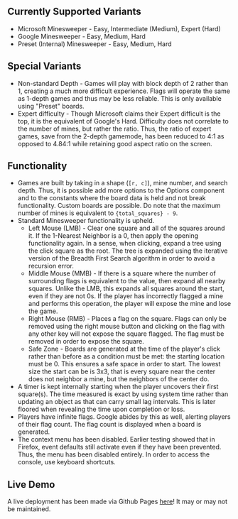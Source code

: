 ## Currently Supported Variants
- Microsoft Minesweeper - Easy, Intermediate (Medium), Expert (Hard)
- Google Minesweeper - Easy, Medium, Hard
- Preset (Internal) Minesweeper - Easy, Medium, Hard

## Special Variants
- Non-standard Depth - Games will play with block depth of 2 rather than 1, creating a much more difficult experience. Flags will operate the same as 1-depth games and thus may be less reliable. This is only available using "Preset" boards.
- Expert difficulty - Though Microsoft claims their Expert difficult is the top, it is the equivalent of Google's Hard. Difficulty does not correlate to the number of mines, but rather the ratio. Thus, the ratio of expert games, save from the 2-depth gamemode, has been reduced to 4:1 as opposed to 4.84:1 while retaining good aspect ratio on the screen.

## Functionality
- Games are built by taking in a shape (`[r, c]`), mine number, and search depth. Thus, it is possible add more options to the Options component and to the constants where the board data is held and not break functionality. Custom boards are possible. Do note that the maximum number of mines is equivalent to `{total_squares} - 9`.
- Standard Minesweeper functionality is upheld.
    - Left Mouse (LMB) - Clear one square and all of the squares around it. If the 1-Nearest Neighbor is a 0, then apply the opening functionality again. In a sense, when clicking, expand a tree using the click square as the root. The tree is expanded using the iterative version of the Breadth First Search algorithm in order to avoid a recursion error.
    - Middle Mouse (MMB) - If there is a square where the number of surrounding flags is equivalent to the value, then expand all nearby squares. Unlike the LMB, this expands all squares around the start, even if they are not 0s. If the player has incorrectly flagged a mine and performs this operation, the player will expose the mine and lose the game.
    - Right Mouse (RMB) - Places a flag on the square. Flags can only be removed using the right mouse button and clicking on the flag with any other key will not expose the square flagged. The flag must be removed in order to expose the square.
    - Safe Zone - Boards are generated at the time of the player's click rather than before as a condition must be met: the starting location must be 0. This ensures a safe space in order to start. The lowest size the start can be is 3x3, that is every square near the center does not neighbor a mine, but the neighbors of the center do. 
- A timer is kept internally starting when the player uncovers their first square(s). The time measured is exact by using system time rather than updating an object as that can carry small lag intervals. This is later floored when revealing the time upon completion or loss.
- Players have infinite flags. Google abides by this as well, alerting players of their flag count. The flag count is displayed when a board is generated.
- The context menu has been disabled. Earlier testing showed that in Firefox, event defaults still activate even if they have been prevented. Thus, the menu has been disabled entirely. In order to access the console, use keyboard shortcuts.

## Live Demo
A live deployment has been made via Github Pages [here](drakodin.github.io/mswepper)! It may or may not be maintained.
